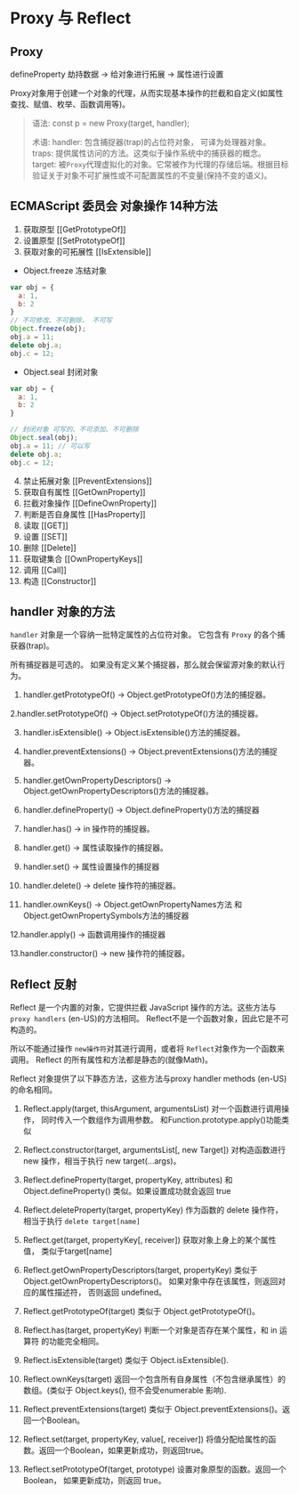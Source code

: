 # Proxy 与 Reflect

## Proxy
defineProperty 劫持数据 -> 给对象进行拓展 -> 属性进行设置

Proxy对象用于创建一个对象的代理，从而实现基本操作的拦截和自定义(如属性查找、赋值、枚举、函数调用等)。

>语法:
>const p = new Proxy(target, handler);
>
>术语:
>handler: 包含捕捉器(trap)的占位符对象， 可译为处理器对象。
>traps: 提供属性访问的方法。这类似于操作系统中的捕获器的概念。
>target: 被`Proxy`代理虚拟化的对象。它常被作为代理的存储后端。根据目标验证关于对象不可扩展性或不可配置属性的不变量(保持不变的语义)。

## ECMAScript 委员会 对象操作 14种方法

1. 获取原型 [[GetPrototypeOf]]  
2. 设置原型 [[SetPrototypeOf]]
3. 获取对象的可拓展性 [[IsExtensible]]
  - Object.freeze 冻结对象
  ```JavaScript
  var obj = {
    a: 1,
    b: 2
  }
  // 不可修改、不可删除、 不可写
  Object.freeze(obj); 
  obj.a = 11;
  delete obj.a;
  obj.c = 12;
  ```
  - Object.seal 封闭对象
  ```JavaScript
  var obj = {
    a: 1,
    b: 2
  }

  // 封闭对象 可写的、不可添加、不可删除
  Object.seal(obj);
  obj.a = 11; // 可以写
  delete obj.a;
  obj.c = 12;
  ```

4. 禁止拓展对象 [[PreventExtensions]]
5. 获取自有属性 [[GetOwnProperty]]
6. 拦截对象操作 [[DefineOwnProperty]]
7. 判断是否自身属性 [[HasProperty]]
8. 读取 [[GET]]
9. 设置 [[SET]]
10. 删除 [[Delete]]
11. 获取键集合 [[OwnPropertyKeys]]
12. 调用 [[Call]]
13. 构造 [[Constructor]]

## handler 对象的方法

`handler` 对象是一个容纳一批特定属性的占位符对象。 它包含有 `Proxy` 的各个捕获器(trap)。

所有捕捉器是可选的。 如果没有定义某个捕捉器，那么就会保留源对象的默认行为。

1. handler.getPrototypeOf() 
    -> Object.getPrototypeOf()方法的捕捉器。

2.handler.setPrototypeOf()
    -> Object.setPrototypeOf()方法的捕捉器。

3. handler.isExtensible()
    -> Object.isExtensible()方法的捕捉器。

4. handler.preventExtensions()
    -> Object.preventExtensions()方法的捕捉器。

5. handler.getOwnPropertyDescriptors()
    -> Object.getOwnPropertyDescriptors()方法的捕捉器。

6. handler.defineProperty()
    -> Object.defineProperty()方法的捕捉器

7. handler.has()
    -> in 操作符的捕捉器。

8. handler.get()
    -> 属性读取操作的捕捉器。

9. handler.set()
    -> 属性设置操作的捕捉器

10. handler.delete()
    -> delete 操作符的捕捉器。

11. handler.ownKeys()
    -> Object.getOwnPropertyNames方法 和 Object.getOwnPropertySymbols方法的捕捉器

12.handler.apply()
    -> 函数调用操作的捕捉器

13.handler.constructor()
    -> new 操作符的捕捉器。


## Reflect 反射
Reflect 是一个内置的对象，它提供拦截 JavaScript 操作的方法。这些方法与`proxy handlers` (en-US)的方法相同。
Reflect不是一个函数对象，因此它是不可构造的。

所以不能通过操作 `new操作符`对其进行调用，或者将 `Reflect`对象作为一个函数来调用。
Reflect 的所有属性和方法都是静态的(就像Math)。

Reflect 对象提供了以下静态方法，这些方法与proxy handler methods (en-US)的命名相同。

1. Reflect.apply(target, thisArgument, argumentsList)
    对一个函数进行调用操作， 同时传入一个数组作为调用参数。 和Function.prototype.apply()功能类似

2. Reflect.constructor(target, argumentsList[, new Target])
    对构造函数进行 new 操作，相当于执行 new target(...args)。

3. Reflect.defineProperty(target, propertyKey, attributes)
    和 Object.defineProperty() 类似。如果设置成功就会返回 true

4. Reflect.deleteProperty(target, propertyKey)
    作为函数的 delete 操作符， 相当于执行 `delete target[name]`

5. Reflect.get(target, propertyKey[, receiver])
    获取对象上身上的某个属性值， 类似于target[name]

6. Reflect.getOwnPropertyDescriptors(target, propertyKey)
    类似于Object.getOwnPropertyDescriptors()。 如果对象中存在该属性，则返回对应的属性描述符， 否则返回 undefined。

7. Reflect.getPrototypeOf(target)
    类似于 Object.getPrototypeOf()。

8. Reflect.has(target, propertyKey)
    判断一个对象是否存在某个属性，和 in 运算符 的功能完全相同。

9. Reflect.isExtensible(target)
    类似于 Object.isExtensible().

10. Reflect.ownKeys(target)
    返回一个包含所有自身属性（不包含继承属性）的数组。(类似于 Object.keys(), 但不会受enumerable 影响).

11. Reflect.preventExtensions(target)
    类似于 Object.preventExtensions()。返回一个Boolean。  

12. Reflect.set(target, propertyKey, value[, receiver])
    将值分配给属性的函数。返回一个Boolean，如果更新成功，则返回true。

13. Reflect.setPrototypeOf(target, prototype)
    设置对象原型的函数。返回一个 Boolean， 如果更新成功，则返回 true。

